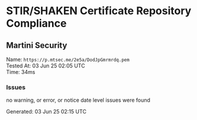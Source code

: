 # STIR/SHAKEN Certificate Repository Compliance

## Martini Security

Name: `https://p.mtsec.me/2e5a/DodJpGmrmrdq.pem`\
Tested At: 03 Jun 25 02:05 UTC\
Time: 34ms

### Issues

no warning, or error, or notice date level issues were found

Generated: 03 Jun 25 02:15 UTC